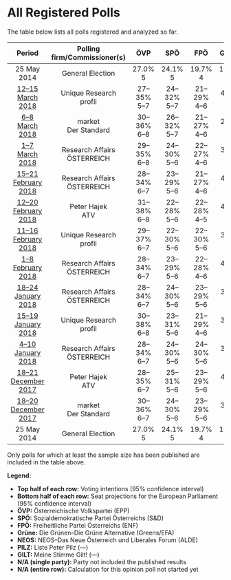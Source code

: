 # All Registered Polls

The table below lists all polls registered and analyzed so far.

| Period     | Polling firm/Commissioner(s) | ÖVP | SPÖ | FPÖ | Grüne | NEOS | PILZ | GILT |
|:----------:|:----------------------------:|:--:|:--:|:--:|:--:|:--:|:--:|:--:|
| 25 May 2014 | General Election | 27.0% <br> 5 | 24.1% <br> 5 | 19.7% <br> 4 | 14.5% <br> 3 | 8.1% <br> 1 | 0.0% <br> 0 | 0.0% <br> 0 |
| [12–15 March 2018](2018-03-15-UniqueResearch.html) | Unique Research <br> profil | 27–35% <br> 5–7 | 24–32% <br> 5–7 | 21–29% <br> 4–6 | 4–8% <br> 0–1 | 5–10% <br> 1–2 | 2–5% <br> 0–1 | N/A <br> N/A |
| [6–8 March 2018](2018-03-08-market.html) | market <br> Der Standard | 30–36% <br> 6–8 | 26–32% <br> 5–7 | 21–27% <br> 4–6 | 2–4% <br> 0 | 6–10% <br> 1–2 | 1–3% <br> 0 | N/A <br> N/A |
| [1–7 March 2018](2018-03-07-ResearchAffairs.html) | Research Affairs <br> ÖSTERREICH | 29–35% <br> 6–8 | 24–30% <br> 5–6 | 22–27% <br> 4–6 | 3–5% <br> 0–1 | 5–8% <br> 1 | 2–4% <br> 0 | N/A <br> N/A |
| [15–21 February 2018](2018-02-21-ResearchAffairs.html) | Research Affairs <br> ÖSTERREICH | 28–34% <br> 6–7 | 23–29% <br> 5–6 | 21–27% <br> 4–6 | 4–7% <br> 0–1 | 6–9% <br> 1 | 2–4% <br> 0 | N/A <br> N/A |
| [12–20 February 2018](2018-02-20-PeterHajek.html) | Peter Hajek <br> ATV | 31–38% <br> 6–8 | 22–28% <br> 5–6 | 22–28% <br> 4–5 | 4–7% <br> 0–1 | 5–9% <br> 1–2 | 1–3% <br> 0 | N/A <br> N/A |
| [11–16 February 2018](2018-02-16-UniqueResearch.html) | Unique Research <br> profil | 29–37% <br> 6–7 | 22–30% <br> 5–6 | 22–30% <br> 5–6 | 3–7% <br> 0–1 | 5–10% <br> 1 | 1–4% <br> 0 | N/A <br> N/A |
| [1–8 February 2018](2018-02-08-ResearchAffairs.html) | Research Affairs <br> ÖSTERREICH | 28–34% <br> 6–7 | 23–29% <br> 5–6 | 22–28% <br> 4–6 | 4–7% <br> 0–1 | 5–8% <br> 1 | 2–4% <br> 0 | N/A <br> N/A |
| [18–24 January 2018](2018-01-24-ResearchAffairs.html) | Research Affairs <br> ÖSTERREICH | 28–34% <br> 6–7 | 24–30% <br> 5–6 | 23–29% <br> 5–6 | 3–5% <br> 0–1 | 5–8% <br> 1 | 2–4% <br> 0 | N/A <br> N/A |
| [15–19 January 2018](2018-01-19-UniqueResearch.html) | Unique Research <br> profil | 30–38% <br> 6–8 | 23–31% <br> 5–6 | 21–29% <br> 4–6 | 3–6% <br> 0–1 | 4–8% <br> 0–1 | 2–5% <br> 0–1 | N/A <br> N/A |
| [4–10 January 2018](2018-01-10-ResearchAffairs.html) | Research Affairs <br> ÖSTERREICH | 28–34% <br> 6–7 | 24–30% <br> 5–6 | 24–30% <br> 5–6 | 3–5% <br> 0–1 | 5–8% <br> 0–1 | 1–3% <br> 0 | N/A <br> N/A |
| [18–21 December 2017](2017-12-21-PeterHajek.html) | Peter Hajek <br> ATV | 28–35% <br> 6–7 | 25–31% <br> 5–6 | 23–29% <br> 5–6 | 4–7% <br> 0–1 | 4–8% <br> 0–1 | 1–3% <br> 0 | N/A <br> N/A |
| [18–20 December 2017](2017-12-20-market.html) | market <br> Der Standard | 30–36% <br> 6–7 | 24–30% <br> 5–6 | 23–29% <br> 5–6 | 3–6% <br> 0–1 | 5–8% <br> 1 | 1–3% <br> 0 | N/A <br> N/A |
| 25 May 2014 | General Election | 27.0% <br> 5 | 24.1% <br> 5 | 19.7% <br> 4 | 14.5% <br> 3 | 8.1% <br> 1 | 0.0% <br> 0 | 0.0% <br> 0 |

Only polls for which at least the sample size has been published are included in the table above.

**Legend:**
+ **Top half of each row:** Voting intentions (95% confidence interval)
+ **Bottom half of each row:** Seat projections for the European Parliament (95% confidence interval)
+ **ÖVP:** Österreichische Volkspartei (EPP)
+ **SPÖ:** Sozialdemokratische Partei Österreichs (S&D)
+ **FPÖ:** Freiheitliche Partei Österreichs (ENF)
+ **Grüne:** Die Grünen–Die Grüne Alternative (Greens/EFA)
+ **NEOS:** NEOS–Das Neue Österreich und Liberales Forum (ALDE)
+ **PILZ:** Liste Peter Pilz (—)
+ **GILT:** Meine Stimme Gilt! (—)
+ **N/A (single party):** Party not included the published results
+ **N/A (entire row):** Calculation for this opinion poll not started yet

